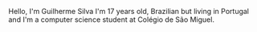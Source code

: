 Hello, I'm Guilherme Silva
I'm 17 years old, Brazilian but living in Portugal and I'm a computer science student at Colégio de São Miguel.
